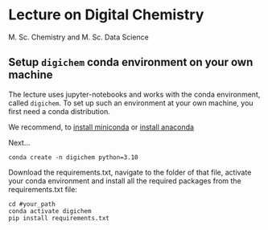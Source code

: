 # Lecture on Digital Chemistry

M. Sc. Chemistry and M. Sc. Data Science

## Setup `digichem` conda environment on your own machine

The lecture uses jupyter-notebooks and works with the conda environment, called `digichem`.
To set up such an environment at your own machine, you first need a conda distribution.

We recommend, to [install miniconda](https://www.anaconda.com/docs/getting-started/miniconda/install) or [install anaconda](https://www.anaconda.com/docs/getting-started/anaconda/install)

Next...

```
conda create -n digichem python=3.10
```
Download the requirements.txt, navigate to the folder of that file, activate your conda environment and install all the required packages from the requirements.txt file:

```
cd #your_path
conda activate digichem
pip install requirements.txt
```
